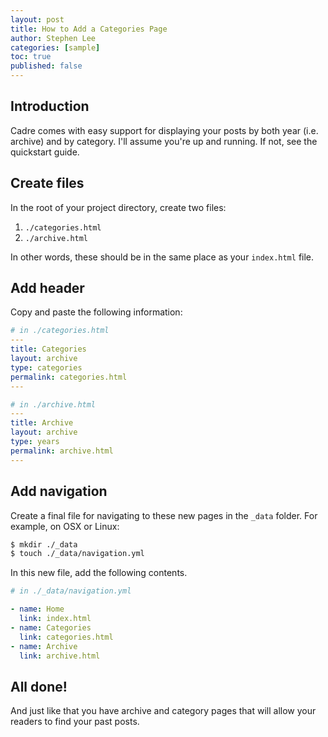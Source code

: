 ```yaml
---
layout: post
title: How to Add a Categories Page
author: Stephen Lee
categories: [sample]
toc: true
published: false
---
```


## Introduction 

Cadre comes with easy support for displaying your posts by both year (i.e. archive) and by category. I'll assume you're up and running. If not, see the quickstart guide. 

## Create files 

In the root of your project directory, create two files: 
1. `./categories.html`
1. `./archive.html`

In other words, these should be in the same place as your `index.html` file. 

## Add header

Copy and paste the following information: 

```yml
# in ./categories.html
---
title: Categories 
layout: archive
type: categories
permalink: categories.html
---
```

```yml
# in ./archive.html
---
title: Archive
layout: archive
type: years
permalink: archive.html
---
```

## Add navigation

Create a final file for navigating to these new pages in the `_data` folder. For example, on OSX or Linux: 

```bash 
$ mkdir ./_data
$ touch ./_data/navigation.yml
```

In this new file, add the following contents. 

```yml
# in ./_data/navigation.yml

- name: Home 
  link: index.html 
- name: Categories
  link: categories.html
- name: Archive 
  link: archive.html
```

## All done! 

And just like that you have archive and category pages that will allow your readers to find your past posts. 